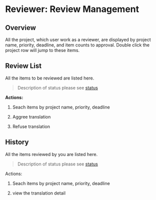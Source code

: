 # Reviewer: Review Management

## Overview

All the project, which user work as a reviewer, are displayed by project name, priority, deadline, and item counts to approval. Double click the project row will jump to these items.

## Review List

All the items to be reviewed are listed here.

> Description of status please see [status](../glossary.md#status)



**Actions:**

1. Seach items by project name, priority, deadline

2. Aggree translation

3. Refuse translation


## History

All the items reviewed by you are listed here.
 

> Description of status please see [status](../glossary.md#status)

Actions:

1. Seach items by project name, priority, deadline

2. view the translation detail





